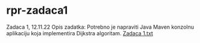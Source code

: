 # rpr-zadaca1
Zadaca 1, 12.11.22
Opis zadatka: Potrebno je napraviti Java Maven konzolnu aplikaciju koja implementira Dijkstra algoritam.
[Zadaca 1.txt](https://github.com/ekalajdzij/rpr-zadaca1/files/10040356/Zadaca.1.txt)
